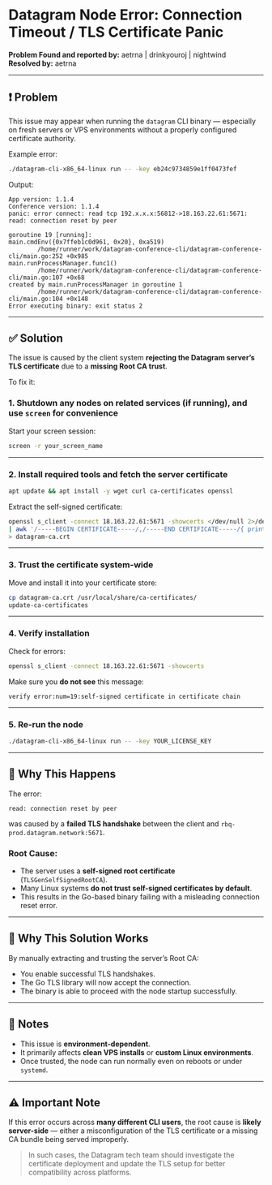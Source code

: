 # Datagram Node Error: Connection Timeout / TLS Certificate Panic

**Problem Found and reported by:** aetrna | drinkyouroj | nightwind  
**Resolved by:**  aetrna

---

## ❗ Problem

This issue may appear when running the `datagram` CLI binary — especially on fresh servers or VPS environments without a properly configured certificate authority.

Example error:

```bash
./datagram-cli-x86_64-linux run -- -key eb24c9734859e1ff0473fef
```

Output:

```
App version: 1.1.4
Conference version: 1.1.4
panic: error connect: read tcp 192.x.x.x:56812->18.163.22.61:5671: read: connection reset by peer

goroutine 19 [running]:
main.cmdEnv({0x7ffeb1c0d961, 0x20}, 0xa519)
        /home/runner/work/datagram-conference-cli/datagram-conference-cli/main.go:252 +0x985
main.runProcessManager.func1()
        /home/runner/work/datagram-conference-cli/datagram-conference-cli/main.go:107 +0x68
created by main.runProcessManager in goroutine 1
        /home/runner/work/datagram-conference-cli/datagram-conference-cli/main.go:104 +0x148
Error executing binary: exit status 2
```

---

## ✅ Solution

The issue is caused by the client system **rejecting the Datagram server’s TLS certificate** due to a **missing Root CA trust**.

To fix it:

### 1. Shutdown any nodes on related services (if running), and use `screen` for convenience

Start your screen session:

```bash
screen -r your_screen_name
```

---

### 2. Install required tools and fetch the server certificate

```bash
apt update && apt install -y wget curl ca-certificates openssl
```

Extract the self-signed certificate:

```bash
openssl s_client -connect 18.163.22.61:5671 -showcerts </dev/null 2>/dev/null \
| awk '/-----BEGIN CERTIFICATE-----/,/-----END CERTIFICATE-----/{ print }' \
> datagram-ca.crt
```

---

### 3. Trust the certificate system-wide

Move and install it into your certificate store:

```bash
cp datagram-ca.crt /usr/local/share/ca-certificates/
update-ca-certificates
```

---

### 4. Verify installation

Check for errors:

```bash
openssl s_client -connect 18.163.22.61:5671 -showcerts
```

Make sure you **do not see** this message:

```
verify error:num=19:self-signed certificate in certificate chain
```

---

### 5. Re-run the node

```bash
./datagram-cli-x86_64-linux run -- -key YOUR_LICENSE_KEY
```

---

## 🧠 Why This Happens

The error:

```
read: connection reset by peer
```

was caused by a **failed TLS handshake** between the client and `rbq-prod.datagram.network:5671`.

### Root Cause:

* The server uses a **self-signed root certificate** (`TLSGenSelfSignedRootCA`).
* Many Linux systems **do not trust self-signed certificates by default**.
* This results in the Go-based binary failing with a misleading connection reset error.

---

## 🔧 Why This Solution Works

By manually extracting and trusting the server’s Root CA:

* You enable successful TLS handshakes.
* The Go TLS library will now accept the connection.
* The binary is able to proceed with the node startup successfully.

---

## 📝 Notes

* This issue is **environment-dependent**.
* It primarily affects **clean VPS installs** or **custom Linux environments**.
* Once trusted, the node can run normally even on reboots or under `systemd`.

---

## ⚠️ Important Note

If this error occurs across **many different CLI users**, the root cause is **likely server-side** — either a misconfiguration of the TLS certificate or a missing CA bundle being served improperly.

> In such cases, the Datagram tech team should investigate the certificate deployment and update the TLS setup for better compatibility across platforms.




